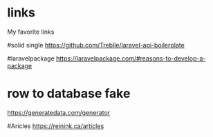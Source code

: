 # links
My favorite links  


#solid single 
https://github.com/Treblle/laravel-api-boilerplate  


#laravelpackage
https://laravelpackage.com/#reasons-to-develop-a-package 


# row to database fake
https://generatedata.com/generator  


#Aricles
https://reinink.ca/articles
